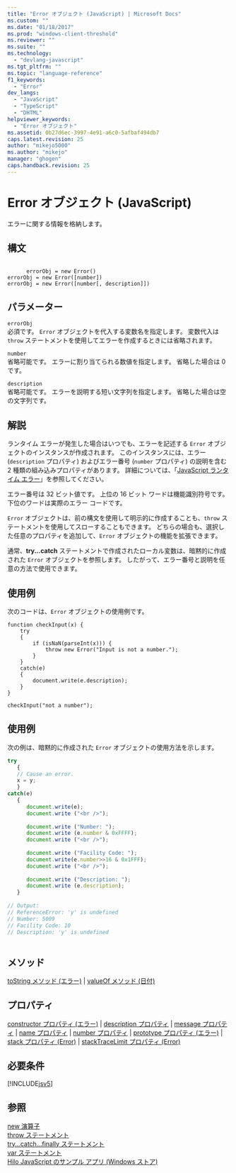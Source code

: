 ```yaml
---
title: "Error オブジェクト (JavaScript) | Microsoft Docs"
ms.custom: ""
ms.date: "01/18/2017"
ms.prod: "windows-client-threshold"
ms.reviewer: ""
ms.suite: ""
ms.technology: 
  - "devlang-javascript"
ms.tgt_pltfrm: ""
ms.topic: "language-reference"
f1_keywords: 
  - "Error"
dev_langs: 
  - "JavaScript"
  - "TypeScript"
  - "DHTML"
helpviewer_keywords: 
  - "Error オブジェクト"
ms.assetid: 0b27d6ec-3997-4e91-a6c0-5afbaf494db7
caps.latest.revision: 25
author: "mikejo5000"
ms.author: "mikejo"
manager: "ghogen"
caps.handback.revision: 25
---
```

# Error オブジェクト (JavaScript)
エラーに関する情報を格納します。  
  
## 構文  
  
```  
  
      errorObj = new Error()  
errorObj = new Error([number])  
errorObj = new Error([number[, description]])  
```  
  
## パラメーター  
 `errorObj`  
 必須です。  `Error` オブジェクトを代入する変数名を指定します。  変数代入は `throw` ステートメントを使用してエラーを作成するときには省略されます。  
  
 `number`  
 省略可能です。  エラーに割り当てられる数値を指定します。  省略した場合は 0 です。  
  
 `description`  
 省略可能です。  エラーを説明する短い文字列を指定します。  省略した場合は空の文字列です。  
  
## 解説  
 ランタイム エラーが発生した場合はいつでも、エラーを記述する `Error` オブジェクトのインスタンスが作成されます。  このインスタンスには、エラー \(`description` プロパティ\) およびエラー番号 \(`number` プロパティ\) の説明を含む 2 種類の組み込みプロパティがあります。  詳細については、「[JavaScript ランタイム エラー](../../javascript/reference/javascript-run-time-errors.md)」を参照してください。  
  
 エラー番号は 32 ビット値です。  上位の 16 ビット ワードは機能識別符号です。下位のワードは実際のエラー コードです。  
  
 `Error` オブジェクトは、前の構文を使用して明示的に作成することも、`throw` ステートメントを使用してスローすることもできます。  どちらの場合も、選択した任意のプロパティを追加して、`Error` オブジェクトの機能を拡張できます。  
  
 通常、**try...catch** ステートメントで作成されたローカル変数は、暗黙的に作成された `Error` オブジェクトを参照します。  したがって、エラー番号と説明を任意の方法で使用できます。  
  
## 使用例  
 次のコードは、`Error` オブジェクトの使用例です。  
  
```  
function checkInput(x) {  
    try  
    {  
        if (isNaN(parseInt(x))) {  
            throw new Error("Input is not a number.");  
        }  
    }  
    catch(e)  
    {  
        document.write(e.description);  
    }  
}  
  
checkInput("not a number");  
```  
  
## 使用例  
 次の例は、暗黙的に作成された `Error` オブジェクトの使用方法を示します。  
  
```javascript  
try  
   {  
   // Cause an error.  
   x = y;  
   }  
catch(e)  
   {  
      document.write(e);  
      document.write ("<br />");  
  
      document.write ("Number: ");  
      document.write (e.number & 0xFFFF);  
      document.write ("<br />");  
  
      document.write ("Facility Code: ");  
      document.write(e.number>>16 & 0x1FFF);  
      document.write ("<br />");  
  
      document.write ("Description: ");  
      document.write (e.description);  
   }  
  
// Output:  
// ReferenceError: 'y' is undefined  
// Number: 5009  
// Facility Code: 10  
// Description: 'y' is undefined  
  
```  
  
## メソッド  
 [toString メソッド \(エラー\)](../../javascript/reference/tostring-method-error.md) &#124; [valueOf メソッド \(日付\)](../../javascript/reference/valueof-method-date.md)  
  
## プロパティ  
 [constructor プロパティ \(エラー\)](../../javascript/reference/constructor-property-error.md) &#124; [description プロパティ](../../javascript/reference/description-property-error-javascript.md) &#124; [message プロパティ](../../javascript/reference/message-property-error-javascript.md) &#124; [name プロパティ](../../javascript/reference/name-property-error-javascript.md) &#124; [number プロパティ](../../javascript/reference/number-property-error-javascript.md) &#124; [prototype プロパティ \(エラー\)](../../javascript/reference/prototype-property-error.md) &#124; [stack プロパティ \(Error\)](../../javascript/reference/stack-property-error-javascript.md) &#124; [stackTraceLimit プロパティ \(Error\)](../../javascript/reference/stacktracelimit-property-error-javascript.md)  
  
## 必要条件  
 [!INCLUDE[jsv5](../../javascript/reference/includes/jsv5-md.md)]  
  
## 参照  
 [new 演算子](../../javascript/reference/new-operator-decrementjavascript.md)   
 [throw ステートメント](../../javascript/reference/throw-statement-javascript.md)   
 [try...catch...finally ステートメント](../../javascript/reference/try-dot-dot-dot-catch-dot-dot-dot-finally-statement-javascript.md)   
 [var ステートメント](../../javascript/reference/var-statement-javascript.md)   
 [Hilo JavaScript のサンプル アプリ \(Windows ストア\)](http://hilojs.codeplex.com/SourceControl/latest)